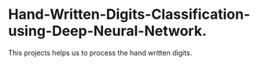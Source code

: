 # Hand-Written-Digits-Classification-using-Deep-Neural-Network.

This projects helps us to process the hand written digits.
